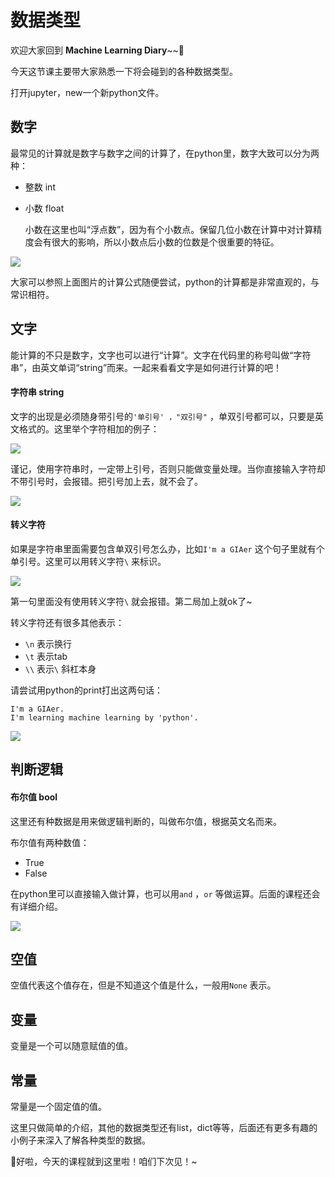 # 数据类型

欢迎大家回到 **Machine Learning Diary**~~👏

今天这节课主要带大家熟悉一下将会碰到的各种数据类型。

打开jupyter，new一个新python文件。



## 数字

最常见的计算就是数字与数字之间的计算了，在python里，数字大致可以分为两种：

- 整数 int

- 小数 float

  小数在这里也叫“浮点数”，因为有个小数点。保留几位小数在计算中对计算精度会有很大的影响，所以小数点后小数的位数是个很重要的特征。

![](https://github.com/YZHANG1270/Girls-In-AI/blob/master/others/pics/ml_diary/data_type/001.png?raw=true)

大家可以参照上面图片的计算公式随便尝试，python的计算都是非常直观的，与常识相符。



## 文字

能计算的不只是数字，文字也可以进行“计算”。文字在代码里的称号叫做“字符串”，由英文单词“string”而来。一起来看看文字是如何进行计算的吧！

#### 字符串 string

文字的出现是必须随身带引号的```'单引号' ，"双引号"``` ，单双引号都可以，只要是英文格式的。这里举个字符相加的例子：

![](https://github.com/YZHANG1270/Girls-In-AI/blob/master/others/pics/ml_diary/data_type/002.png?raw=true)

谨记，使用字符串时，一定带上引号，否则只能做变量处理。当你直接输入字符却不带引号时，会报错。把引号加上去，就不会了。

![](https://github.com/YZHANG1270/Girls-In-AI/blob/master/others/pics/ml_diary/data_type/003.png?raw=true)



#### 转义字符

如果是字符串里面需要包含单双引号怎么办，比如```I'm a GIAer``` 这个句子里就有个单引号。这里可以用转义字符```\``` 来标识。

![](https://github.com/YZHANG1270/Girls-In-AI/blob/master/others/pics/ml_diary/data_type/004.png?raw=true)

第一句里面没有使用转义字符```\``` 就会报错。第二局加上就ok了~

转义字符还有很多其他表示：

- ```\n``` 表示换行
- ```\t``` 表示tab
- ```\\``` 表示```\``` 斜杠本身

请尝试用python的print打出这两句话：

```
I'm a GIAer.
I'm learning machine learning by 'python'.
```

![](https://github.com/YZHANG1270/Girls-In-AI/blob/master/others/pics/ml_diary/data_type/005.png?raw=true)



## 判断逻辑

#### 布尔值 bool

这里还有种数据是用来做逻辑判断的，叫做布尔值，根据英文名而来。

布尔值有两种数值：

- True
- False

在python里可以直接输入做计算，也可以用```and``` ，```or``` 等做运算。后面的课程还会有详细介绍。

![](https://github.com/YZHANG1270/Girls-In-AI/blob/master/others/pics/ml_diary/data_type/006.png?raw=true)



## 空值

空值代表这个值存在，但是不知道这个值是什么，一般用```None``` 表示。



## 变量

变量是一个可以随意赋值的值。



## 常量

常量是一个固定值的值。



这里只做简单的介绍，其他的数据类型还有list，dict等等，后面还有更多有趣的小例子来深入了解各种类型的数据。

👩好啦，今天的课程就到这里啦！咱们下次见！~